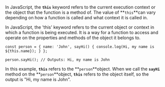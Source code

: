 In JavaScript, the **`this`** keyword refers to the current execution context or the object that the function is a method of. The value of **`this`**can vary depending on how a function is called and what context it is called in.

In JavaScript, the 'this' keyword refers to the current object or context in which a function is being executed. It is a way for a function to access and operate on the properties and methods of the object it belongs to.

`const person = {
    name: 'John',
    sayHi() {
        console.log(Hi, my name is ${this.name});
    }
};`

`person.sayHi(); // Outputs: Hi, my name is John`

In this example, **`this`** refers to the **`person`**object. When we call the **`sayHi`** method on the **`person`**object, **`this`** refers to the object itself, so the output is "Hi, my name is John".